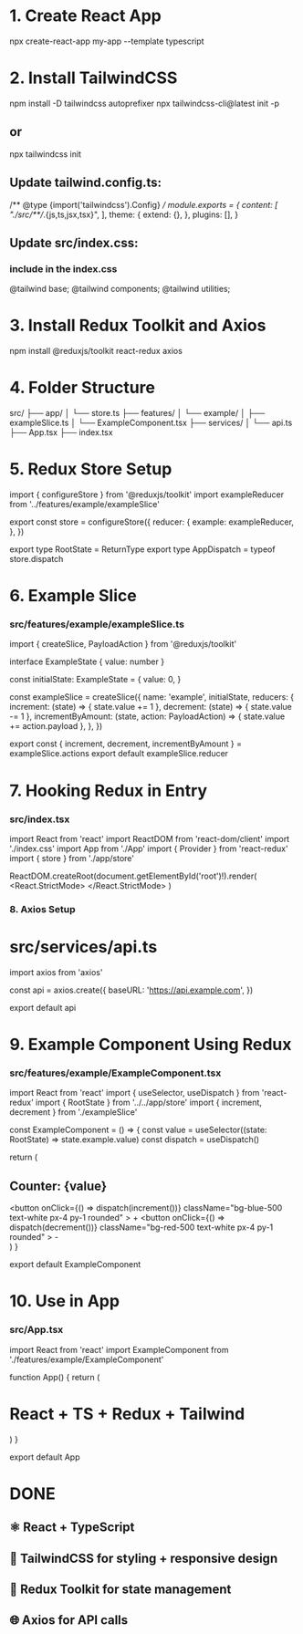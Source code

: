# 1. Create React App 
npx create-react-app my-app --template typescript

# 2. Install TailwindCSS
npm install -D tailwindcss autoprefixer
npx tailwindcss-cli@latest init -p 
## or 
npx tailwindcss init

## Update tailwind.config.ts:
/** @type {import('tailwindcss').Config} */
module.exports = {
  content: [
    "./src/**/*.{js,ts,jsx,tsx}",
  ],
  theme: {
    extend: {},
  },
  plugins: [],
}

## Update src/index.css:
### include in the index.css
@tailwind base;
@tailwind components;
@tailwind utilities;

#  3. Install Redux Toolkit and Axios
npm install @reduxjs/toolkit react-redux axios

# 4. Folder Structure
src/
├── app/
│   └── store.ts
├── features/
│   └── example/
│       ├── exampleSlice.ts
│       └── ExampleComponent.tsx
├── services/
│   └── api.ts
├── App.tsx
├── index.tsx

#  5. Redux Store Setup
import { configureStore } from '@reduxjs/toolkit'
import exampleReducer from '../features/example/exampleSlice'

export const store = configureStore({
  reducer: {
    example: exampleReducer,
  },
})

export type RootState = ReturnType<typeof store.getState>
export type AppDispatch = typeof store.dispatch

# 6. Example Slice
### src/features/example/exampleSlice.ts
import { createSlice, PayloadAction } from '@reduxjs/toolkit'

interface ExampleState {
  value: number
}

const initialState: ExampleState = {
  value: 0,
}

const exampleSlice = createSlice({
  name: 'example',
  initialState,
  reducers: {
    increment: (state) => {
      state.value += 1
    },
    decrement: (state) => {
      state.value -= 1
    },
    incrementByAmount: (state, action: PayloadAction<number>) => {
      state.value += action.payload
    },
  },
})

export const { increment, decrement, incrementByAmount } = exampleSlice.actions
export default exampleSlice.reducer


# 7. Hooking Redux in Entry
### src/index.tsx
import React from 'react'
import ReactDOM from 'react-dom/client'
import './index.css'
import App from './App'
import { Provider } from 'react-redux'
import { store } from './app/store'

ReactDOM.createRoot(document.getElementById('root')!).render(
  <React.StrictMode>
    <Provider store={store}>
      <App />
    </Provider>
  </React.StrictMode>
)


###  8. Axios Setup
# src/services/api.ts
import axios from 'axios'

const api = axios.create({
  baseURL: 'https://api.example.com',
})

export default api

#  9. Example Component Using Redux
### src/features/example/ExampleComponent.tsx
import React from 'react'
import { useSelector, useDispatch } from 'react-redux'
import { RootState } from '../../app/store'
import { increment, decrement } from './exampleSlice'

const ExampleComponent = () => {
  const value = useSelector((state: RootState) => state.example.value)
  const dispatch = useDispatch()

  return (
    <div className="p-4">
      <h2 className="text-xl font-bold">Counter: {value}</h2>
      <div className="flex gap-2 mt-2">
        <button
          onClick={() => dispatch(increment())}
          className="bg-blue-500 text-white px-4 py-1 rounded"
        >
          +
        </button>
        <button
          onClick={() => dispatch(decrement())}
          className="bg-red-500 text-white px-4 py-1 rounded"
        >
          -
        </button>
      </div>
    </div>
  )
}

export default ExampleComponent


# 10. Use in App
### src/App.tsx
import React from 'react'
import ExampleComponent from './features/example/ExampleComponent'

function App() {
  return (
    <div className="min-h-screen bg-gray-100 p-6">
      <h1 className="text-2xl font-bold text-center mb-4">React + TS + Redux + Tailwind</h1>
      <ExampleComponent />
    </div>
  )
}

export default App



# DONE
## ⚛️ React + TypeScript
## 🎨 TailwindCSS for styling + responsive design
## 🧠 Redux Toolkit for state management
## 🌐 Axios for API calls